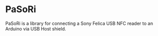PaSoRi
======

PaSoRi is a library for connecting a Sony Felica USB NFC reader to an Arduino via USB Host shield.
